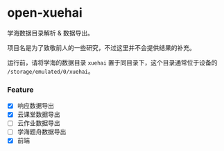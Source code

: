 # open-xuehai

学海数据目录解析 & 数据导出。

项目名是为了致敬前人的一些研究，不过这里并不会提供结果的补充。

运行前，请将学海的数据目录 `xuehai` 置于同目录下，这个目录通常位于设备的 `/storage/emulated/0/xuehai`。

### Feature

- [x] 响应数据导出
- [x] 云课堂数据导出
- [ ] 云作业数据导出
- [ ] 学海题舟数据导出
- [x] 前端